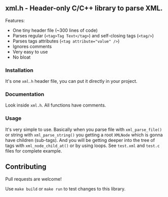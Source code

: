 ## xml.h - Header-only C/C++ library to parse XML.

Features:

- One tiny header file (~300 lines of code)
- Parses regular (`<tag>Tag Text</tag>`) and self-closing tags (`<tag/>`)
- Parses tags attributes (`<tag attribute="value" />`)
- Ignores comments
- Very easy to use
- No bloat

### Installation

It's one `xml.h` header file, you can put it directly in your project.

### Documentation

Look inside `xml.h`. All functions have comments.

### Usage

It's very simple to use. Basically when you parse file with `xml_parse_file()` or string with `xml_parse_string()` you getting a root `XMLNode` which is gonna have children (sub-tags).
And you will be getting deeper into the tree of tags with `xml_node_child_at()` or by using loops.
See `test.xml` and `test.c` files for complete example.

## Contributing

Pull requests are welcome!

Use `make build` or `make run` to test changes to this library.
